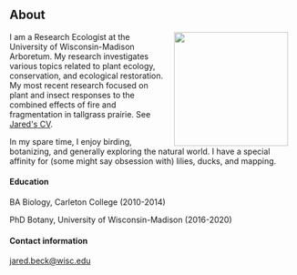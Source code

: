 ## About

<img style="padding: 0 15px; float: right;" src="https://jaredjbeck.github.io/images/IMG_1145.png"  align="right" width="200">

I am a Research Ecologist at the University of Wisconsin-Madison Arboretum. My research investigates various topics related to plant ecology, conservation, and ecological restoration. My most recent research focused on plant and insect responses to the combined effects of fire and fragmentation in tallgrass prairie. See [Jared's CV](/content/beck_cv_1Jan2025.pdf).

In my spare time, I enjoy birding, botanizing, and generally exploring the natural world. I have a special affinity for (some might say obsession with) lilies, ducks, and mapping.

#### Education
BA Biology, Carleton College (2010-2014)

PhD Botany, University of Wisconsin-Madison (2016-2020)

#### Contact information
jared.beck@wisc.edu
